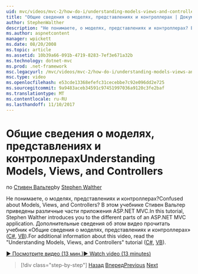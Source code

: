 ```yaml
---
uid: mvc/videos/mvc-2/how-do-i/understanding-models-views-and-controllers
title: "Общие сведения о моделях, представлениях и контроллерах | Документы Microsoft"
author: StephenWalther
description: "Не понимаете, о моделях, представлениях и контроллерах? В этом учебнике Стивен Вальтер приведены различные части приложения ASP.NET MVC."
ms.author: aspnetcontent
manager: wpickett
ms.date: 08/20/2008
ms.topic: article
ms.assetid: 10b39a66-091b-4719-8283-7ef3e671a32b
ms.technology: dotnet-mvc
ms.prod: .net-framework
msc.legacyurl: /mvc/videos/mvc-2/how-do-i/understanding-models-views-and-controllers
msc.type: video
ms.openlocfilehash: e53cde13368efefc31cecebbe7c92e096dd2e725
ms.sourcegitcommit: 9a9483aceb34591c97451997036a9120c3fe2baf
ms.translationtype: MT
ms.contentlocale: ru-RU
ms.lasthandoff: 11/10/2017
---
```

<a name="understanding-models-views-and-controllers"></a><span data-ttu-id="42e31-104">Общие сведения о моделях, представлениях и контроллерах</span><span class="sxs-lookup"><span data-stu-id="42e31-104">Understanding Models, Views, and Controllers</span></span>
====================
<span data-ttu-id="42e31-105">по [Стивен Вальтер](https://github.com/StephenWalther)</span><span class="sxs-lookup"><span data-stu-id="42e31-105">by [Stephen Walther](https://github.com/StephenWalther)</span></span>

<span data-ttu-id="42e31-106">Не понимаете, о моделях, представлениях и контроллерах?</span><span class="sxs-lookup"><span data-stu-id="42e31-106">Confused about Models, Views, and Controllers?</span></span> <span data-ttu-id="42e31-107">В этом учебнике Стивен Вальтер приведены различные части приложения ASP.NET MVC.</span><span class="sxs-lookup"><span data-stu-id="42e31-107">In this tutorial, Stephen Walther introduces you to the different parts of an ASP.NET MVC application.</span></span> <span data-ttu-id="42e31-108">Дополнительные сведения об этом видео прочитать учебник «Общие сведения о моделях, представлениях и контроллерах» ([C#](../../../overview/older-versions-1/overview/understanding-models-views-and-controllers-cs.md), [VB](../../../overview/older-versions-1/overview/understanding-models-views-and-controllers-vb.md)).</span><span class="sxs-lookup"><span data-stu-id="42e31-108">For additional information about this video, read the "Understanding Models, Views, and Controllers" tutorial ([C#](../../../overview/older-versions-1/overview/understanding-models-views-and-controllers-cs.md), [VB](../../../overview/older-versions-1/overview/understanding-models-views-and-controllers-vb.md)).</span></span>

[<span data-ttu-id="42e31-109">&#9654; Посмотрите видео (13 мин.)</span><span class="sxs-lookup"><span data-stu-id="42e31-109">&#9654; Watch video (13 minutes)</span></span>](https://channel9.msdn.com/Blogs/ASP-NET-Site-Videos/understanding-models-views-and-controllers)

>[!div class="step-by-step"]
<span data-ttu-id="42e31-110">[Назад](creating-a-movie-database-application-in-15-minutes-with-aspnet-mvc.md)
[Вперед](aspnet-mvc-controller-overview.md)</span><span class="sxs-lookup"><span data-stu-id="42e31-110">[Previous](creating-a-movie-database-application-in-15-minutes-with-aspnet-mvc.md)
[Next](aspnet-mvc-controller-overview.md)</span></span>
